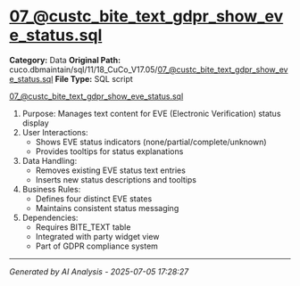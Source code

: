 # 07_@custc_bite_text_gdpr_show_eve_status.sql

**Category:** Data
**Original Path:** cuco.dbmaintain/sql/11/18_CuCo_V17.05/07_@custc_bite_text_gdpr_show_eve_status.sql
**File Type:** SQL script

07_@custc_bite_text_gdpr_show_eve_status.sql
1. Purpose: Manages text content for EVE (Electronic Verification) status display
2. User Interactions:
   - Shows EVE status indicators (none/partial/complete/unknown)
   - Provides tooltips for status explanations
3. Data Handling:
   - Removes existing EVE status text entries
   - Inserts new status descriptions and tooltips
4. Business Rules:
   - Defines four distinct EVE states
   - Maintains consistent status messaging
5. Dependencies:
   - Requires BITE_TEXT table
   - Integrated with party widget view
   - Part of GDPR compliance system

---
*Generated by AI Analysis - 2025-07-05 17:28:27*
